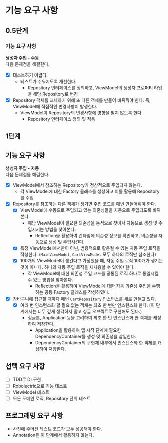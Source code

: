 # 기능 요구 사항

## 0.5단계

### 기능 요구 사항

**생성자 주입 - 수동**  
다음 문제점을 해결한다.  

- [x] 테스트하기 어렵다.
  - 테스트가 쉬워지도록 개선한다.
    - Repository 인터페이스를 정의하고, ViewModel의 생성자 프로퍼티 타입을 해당 Repository로 변경
- [x] Repository 객체를 교체하기 위해 또 다른 객체를 만들어 바꿔줘야 한다. 즉, ViewModel에 직접적인 변경사항이 발생한다.
  - ViewModel이 Repository의 변경사항에 영향을 받지 않도록 한다.
    - Repository 인터페이스 정의 및 적용


## 1단계

## 기능 요구 사항

**생성자 주입 - 자동**  
다음 문제점을 해결한다.  

- [x] ViewModel에서 참조하는 Repository가 정상적으로 주입되지 않는다.
  - 각 ViewModel에 대한 Factory 클래스를 생성하고 이를 활용해 Repository를 주입 
- [x] Repository를 참조하는 다른 객체가 생기면 주입 코드를 매번 만들어줘야 한다.
  - [x] ViewModel에 수동으로 주입되고 있는 의존성들을 자동으로 주입되도록 바꿔본다.
    - 해당 ViewModel이 필요한 의존성을 동적으로 찾아서 자동으로 생성 및 주입시키는 방법을 찾아본다.
      - Reflection을 활용하여 런타임에 의존성 정보를 확인하고, 의존성을 자동으로 생성 및 주입시킨다.
  - [x] 특정 ViewModel에서만이 아닌, 범용적으로 활용될 수 있는 자동 주입 로직을 작성한다. (`MainViewModel`, `CartViewModel` 모두 하나의 로직만 참조한다)
  - [x] 100개의 ViewModel이 생긴다고 가정했을 때, 자동 주입 로직 100개가 생기는 것이 아니다. 하나의 자동 주입 로직을 재사용할 수 있어야 한다.
    - 각 ViewModel에 대한 의존성 주입 코드를 공통된 로직 하나로 통일시킬 수 있는 방법을 찾아본다.
      - Reflection을 활용하여 ViewModel에 대한 자동 의존성 주입을 수행하는 공통 Factory 클래스를 작성하였다.
- [x] 장바구니에 접근할 때마다 매번 `CartRepository` 인스턴스를 새로 만들고 있다.
  - [x] 여러 번 인스턴스화 할 필요 없는 객체는 최초 한 번만 인스턴스화 한다. (이 단계에서는 너무 깊게 생각하지 말고 싱글 오브젝트로 구현해도 된다.)
    - 싱글톤, Application 등을 고려하여 최초 한 번 인스턴스화 한 객체를 캐싱하여 저장한다.
      - Application을 활용하여 앱 시작 단계에 필요한 DependencyContainer를 생성 및 의존성을 삽입한다.
      - DependencyContainer의 구현체 내부에서 인스턴스화 한 객체를 캐싱하여 저장한다.

## 선택 요구 사항

- [ ] TDD로 DI 구현
- [ ] Robolectric으로 기능 테스트
- [ ] ViewModel 테스트
- [ ] 모든 도메인 로직, Repository 단위 테스트

## 프로그래밍 요구 사항

- 사전에 주어진 테스트 코드가 모두 성공해야 한다.
- Annotation은 이 단계에서 활용하지 않는다.

